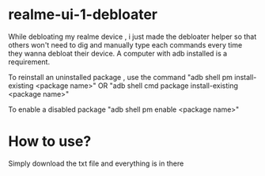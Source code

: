 # realme-ui-1-debloater
While debloating my realme device , i just made the debloater helper so that others won't need to dig and manually type each commands every time they wanna debloat their device.
A computer with adb installed is a requirement.

To reinstall an uninstalled package , use the command
"adb shell pm install-existing \<package name\>"
OR
"adb shell cmd package install-existing \<package name\>"

To enable a disabled package
"adb shell pm enable \<package name\>"
# How to use?

Simply download the txt file and everything is in there

